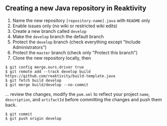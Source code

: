 ## Creating a new Java repository in Reaktivity

1. Name the new repository `[repository-name].java` with `README` only
2. Enable issues only (no wiki or restricted wiki edits)
3. Create a new branch called `develop`
4. Make the `develop` branch the default branch
5. Protect the `develop` branch (check everything except "Include Administrators")
6. Protect the `master` branch (check only "Protect this branch")
7. Clone the new repository locally, then
```
$ git config merge.ours.driver true
$ git remote add --track develop build https://github.com/reaktivity/build-template.java
$ git fetch build develop
$ git merge build/develop --no-commit
```
... review the changes, modify the `pom.xml` to reflect your project `name`, `description`, and `artifactId` before committing the changes and push them back.
```
$ git commit
$ git push origin develop
```
